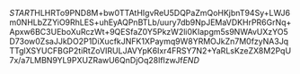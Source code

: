 $START$HLHRTo9PND8M+bw0TTAtHIgvReU5DQPaZmQoHKjbnT94Sy+LWJ6m0NHLbZZYiO9RhLES+uhEyAQPnBTLb/uury7db9NpJEMaVDKHrPR6GrNq+Apxw6BC3UEboXuRczWt+9QESfaZ0Y5PkzW2li0KIapgm5s9NWAvUXzYO5D73ow0ZsaJJkDO2P1DiXucfkJNFK1XPaymq9W8YRMOJkZn7M0fzyNA3JqTTglXSYUCFBGP2tiRtZoVIRULJAVYpK6Ixr4FRSY7N2+YaRLsKzeZX8M2PqU7x/a7LMBN9YL9PXUZRawU6QnDjOq28lfIzwJf$END$